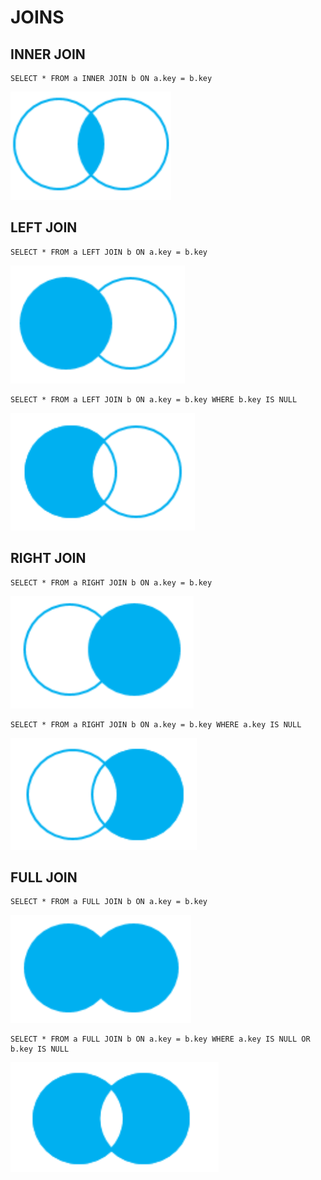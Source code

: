 # JOINS
## INNER JOIN
```pgsql
SELECT * FROM a INNER JOIN b ON a.key = b.key
```
![INNER JOIN](img/inner_join.png "inner join")


## LEFT JOIN
```pgsql
SELECT * FROM a LEFT JOIN b ON a.key = b.key
```
![LEFT JOIN](img/left_join.png "left join")


```pgsql
SELECT * FROM a LEFT JOIN b ON a.key = b.key WHERE b.key IS NULL
```
![LEFT JOIN](img/left_join_where_is_null.png "left join where is null")


## RIGHT JOIN
```pgsql
SELECT * FROM a RIGHT JOIN b ON a.key = b.key
```
![RIGHT JOIN](img/right_join.png "right join")


```pgsql
SELECT * FROM a RIGHT JOIN b ON a.key = b.key WHERE a.key IS NULL
```
![RIGHT JOIN](img/right_join_where_is_null.png "right join where is null")

## FULL JOIN
```pgsql
SELECT * FROM a FULL JOIN b ON a.key = b.key
```
![FULL JOIN](img/full_join.png "full join")

```pgsql
SELECT * FROM a FULL JOIN b ON a.key = b.key WHERE a.key IS NULL OR b.key IS NULL
```
![FULL JOIN](img/full_join_where_is_null.png "full join where is null")
